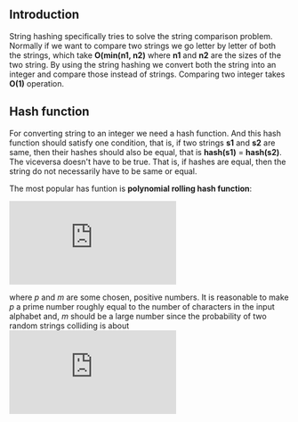 ## Introduction

String hashing specifically tries to solve the string comparison problem. Normally if we want to compare two strings we go letter by letter of both the strings, which take **O(min(n1, n2)** where **n1** and **n2** are the sizes of the two string. By using the string hashing we convert both the string into an integer and compare those instead of strings. Comparing two integer takes **O(1)** operation.

## Hash function
For converting string to an integer we need a hash function. And this hash function should satisfy one condition, that is, if two strings **s1** and **s2** are same, then their hashes should also be equal, that is **hash(s1)** = **hash(s2)**. The viceversa doesn't have to be true. That is, if hashes are equal, then the string do not necessarily have to be same or equal.

The most popular has funtion is **polynomial rolling hash function**:

![](https://latex.codecogs.com/gif.latex?hash%28s%29%20%3D%20s%5B0%5D%20&plus;%20s%5B1%5D%20%5Ccdot%20p%20&plus;%20s%5B2%5D%20%5Ccdot%20p%5E2%20&plus;%20s%5B3%5D%20%5Ccdot%20p%5E3%20&plus;%20%5Ccdots%20&plus;%20s%5Bn-1%5D%20%5Ccdot%20p%5E%7Bn-1%7D%20%5Cmod%20m)

where _p_ and _m_ are some chosen, positive numbers. It is reasonable to make _p_ a prime number roughly equal to the number of characters in the input alphabet and, _m_  should be a large number since the probability of two random strings colliding is about ![](https://latex.codecogs.com/gif.latex?%5Cinline%20%5Cdpi%7B100%7D%20%5Csmall%20%5Capprox%20%5Cfrac%7B1%7D%7Bm%7D)